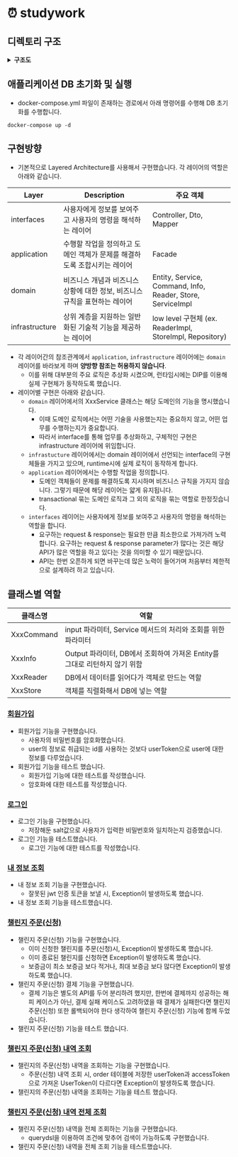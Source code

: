 # ⏰ studywork

## 디렉토리 구조
<details>
<summary> <strong> 구조도 </strong> </summary>
<div markdown="1">
  
```
└── src
    ├── main
    │   ├── java
    │   │   └── com
    │   │       └── partimestudy
    │   │           └── assignment
    │   │               ├── AssignmentApplication.java
    │   │               ├── application
    │   │               │   ├── order
    │   │               │   │   └── OrderFacade.java
    │   │               │   └── user
    │   │               │       └── UserFacade.java
    │   │               ├── domain
    │   │               │   ├── challenge
    │   │               │   │   ├── Challenge.java
    │   │               │   │   ├── ChallengeReader.java
    │   │               │   │   ├── ChallengeService.java
    │   │               │   │   └── ChallengeServiceImpl.java
    │   │               │   ├── encrypt
    │   │               │   │   └── PasswordEncoder.java
    │   │               │   ├── exception
    │   │               │   │   ├── BadRequestException.java
    │   │               │   │   ├── BaseException.java
    │   │               │   │   ├── ErrorCode.java
    │   │               │   │   ├── ErrorResponse.java
    │   │               │   │   ├── ForbiddenException.java
    │   │               │   │   ├── InternalServerException.java
    │   │               │   │   ├── NotFoundException.java
    │   │               │   │   ├── UnAuthorizedException.java
    │   │               │   │   └── handler
    │   │               │   │       └── GlobalExceptionHandler.java
    │   │               │   ├── order
    │   │               │   │   ├── Order.java
    │   │               │   │   ├── OrderCommand.java
    │   │               │   │   ├── OrderInfo.java
    │   │               │   │   ├── OrderReader.java
    │   │               │   │   ├── OrderService.java
    │   │               │   │   ├── OrderServiceImpl.java
    │   │               │   │   ├── OrderStore.java
    │   │               │   │   ├── docs
    │   │               │   │   │   └── OrderApiControllerDocs.java
    │   │               │   │   └── payment
    │   │               │   │       ├── PayMethod.java
    │   │               │   │       └── PaymentProcessor.java
    │   │               │   ├── token
    │   │               │   │   ├── TokenInfo.java
    │   │               │   │   ├── TokenProvider.java
    │   │               │   │   ├── TokenService.java
    │   │               │   │   └── TokenServiceImpl.java
    │   │               │   └── user
    │   │               │       ├── EncryptedPassword.java
    │   │               │       ├── User.java
    │   │               │       ├── UserCommand.java
    │   │               │       ├── UserInfo.java
    │   │               │       ├── UserReader.java
    │   │               │       ├── UserService.java
    │   │               │       ├── UserServiceImpl.java
    │   │               │       ├── UserStore.java
    │   │               │       └── docs
    │   │               │           └── UserApiControllerDocs.java
    │   │               ├── infrastructure
    │   │               │   ├── challenge
    │   │               │   │   ├── ChallengeReaderImpl.java
    │   │               │   │   └── ChallengeRepository.java
    │   │               │   ├── common
    │   │               │   │   ├── properties
    │   │               │   │   │   └── JwtProperties.java
    │   │               │   │   └── util
    │   │               │   │       ├── Sha256Encoder.java
    │   │               │   │       └── TokenGenerator.java
    │   │               │   ├── config
    │   │               │   │   ├── FilterConfig.java
    │   │               │   │   ├── JwtConfig.java
    │   │               │   │   ├── QueryDslConfig.java
    │   │               │   │   ├── SwaggerConfig.java
    │   │               │   │   └── WebConfig.java
    │   │               │   ├── jwt
    │   │               │   │   └── JwtProvider.java
    │   │               │   ├── order
    │   │               │   │   ├── OrderReaderImpl.java
    │   │               │   │   ├── OrderRepository.java
    │   │               │   │   ├── OrderStoreImpl.java
    │   │               │   │   └── payment
    │   │               │   │       ├── NaverPayApiCaller.java
    │   │               │   │       ├── PaymentApiCaller.java
    │   │               │   │       ├── PaymentProcessorImpl.java
    │   │               │   │       └── PgCardApiCaller.java
    │   │               │   ├── querydsl
    │   │               │   │   └── OrderQueryDslRepository.java
    │   │               │   └── user
    │   │               │       ├── UserReaderImpl.java
    │   │               │       ├── UserRepository.java
    │   │               │       └── UserStoreImpl.java
    │   │               └── interfaces
    │   │                   ├── filter
    │   │                   │   ├── AuthExceptionHandlerFilter.java
    │   │                   │   └── JwtFilter.java
    │   │                   ├── order
    │   │                   │   ├── OrderApiController.java
    │   │                   │   ├── OrderDto.java
    │   │                   │   └── OrderDtoMapper.java
    │   │                   ├── support
    │   │                   │   ├── Auth.java
    │   │                   │   ├── AuthArgumentResolver.java
    │   │                   │   └── AuthenticationContext.java
    │   │                   └── user
    │   │                       ├── UserApiController.java
    │   │                       ├── UserDto.java
    │   │                       └── UserDtoMapper.java
    │   └── resources
    │       ├── application-secret.yml
    │       └── application.yml
    └── test
        └── java
            └── com
                └── partimestudy
                    └── assignment
                        ├── domain
                        │   ├── order
                        │   │   └── OrderServiceImplTest.java
                        │   └── user
                        │       └── UserServiceImplTest.java
                        └── infrastructure
                            ├── common
                            │   └── util
                            │       └── Sha256EncoderTest.java
                            └── jwt
                                └── JwtProviderTest.java
```

</details>

## 애플리케이션 DB 초기화 및 실행
- docker-compose.yml 파일이 존재하는 경로에서 아래 명령어를 수행해 DB 초기화를 수행합니다.
```
docker-compose up -d
```

## 구현방향
- 기본적으로 Layered Architecture를 사용해서 구현했습니다. 각 레이어의 역할은 아래와 같습니다.


| Layer | Description | 주요 객체 |
|------|--------|------|
| interfaces | 사용자에게 정보를 보여주고 사용자의 명령을 해석하는 레이어 | Controller, Dto, Mapper |
| application | 수행할 작업을 정의하고 도메인 객체가 문제를 해결하도록 조합시키는 레이어 | Facade |
| domain | 비즈니스 개념과 비즈니스 상황에 대한 정보, 비즈니스 규칙을 표현하는 레이어 | Entity, Service, Command, Info, Reader, Store, ServiceImpl  |
| infrastructure | 상위 계층을 지원하는 일반화된 기술적 기능을 제공하는 레이어 | low level 구현체 (ex. ReaderImpl, StoreImpl, Repository) |

- 각 레이어간의 참조관계에서 `application`, `infrastructure` 레이어에는 `domain` 레이어를 바라보게 하며 **양방향 참조는 허용하지 않습니다**.
  - 이를 위해 대부분의 주요 로직은 추상화 시켰으며, 런타임시에는 DIP를 이용해 실제 구현체가 동작하도록 했습니다.
- 레이어별 구현은 아래와 같습니다.
  - `domain` 레이어에서의 XxxService 클래스는 해당 도메인의 기능을 명시했습니다.
    - 이때 도메인 로직에서는 어떤 기술을 사용했는지는 중요하지 않고, 어떤 업무를 수행하는지가 중요합니다.
    - 따라서 interface를 통해 업무를 추상화하고, 구체적인 구현은 infrastructure 레이어에 위임합니다.
  - `infrastucture` 레이어에서는 domain 레이어에서 선언되는 interface의 구현체들을 가지고 있으며, runtime시에 실제 로직이 동작하게 합니다.
  - `application` 레이어에서는 수행할 작업을 정의합니다.
    - 도메인 객체들이 문제를 해결하도록 지시하며 비즈니스 규칙을 가지지 않습니다. 그렇기 때문에 해당 레이어는 얇게 유지됩니다.
    - transactional 묶는 도메인 로직과 그 외의 로직을 묶는 역할로 한정짓습니다.
  - `interfaces` 레이어는 사용자에게 정보를 보여주고 사용자의 명령을 해석하는 역할을 합니다.
    - 요구하는 request & response는 필요한 만큼 최소한으로 가져가려 노력합니다. 요구하는 request & response parameter가 많다는 것은
      해당 API가 많은 역할을 하고 있다는 것을 의미할 수 있기 때문입니다.
    - API는 한번 오픈하게 되면 바꾸는데 많은 노력이 들어가며 처음부터 제한적으로 설계하려 하고 있습니다.     

## 클래스별 역할
| 클래스명 | 역할 |
|------|------|
| XxxCommand | input 파라미터, Service 메서드의 처리와 조회를 위한 파라미터 |
| XxxInfo | Output 파라미터, DB에서 조회하여 가져온 Entity를 그대로 리턴하지 않기 위함 |
| XxxReader | DB에서 데이터를 읽어다가 객체로 만드는 역할 |
| XxxStore | 객체를 직렬화해서 DB에 넣는 역할 |

### [회원가입](http://localhost:8080/swagger-ui/index.html#/%EC%82%AC%EC%9A%A9%EC%9E%90%20API/signup)
- 회원가입 기능을 구현했습니다.
  - 사용자의 비밀번호를 암호화했습니다.
  - user의 정보로 취급되는 id를 사용하는 것보다 userToken으로 user에 대한 정보를 다루었습니다.
- 회원가입 기능을 테스트 했습니다.
  - 회원가입 기능에 대한 테스트를 작성했습니다.
  - 암호화에 대한 테스트를 작성했습니다.

### [로그인](http://localhost:8080/swagger-ui/index.html#/%EC%82%AC%EC%9A%A9%EC%9E%90%20API/login)
- 로그인 기능을 구현했습니다.
  - 저장해둔 salt값으로 사용자가 입력한 비밀번호와 일치하는지 검증했습니다.
- 로그인 기능을 테스트했습니다.
  - 로그인 기능에 대한 테스트를 작성했습니다.

### [내 정보 조회](http://localhost:8080/swagger-ui/index.html#/%EC%82%AC%EC%9A%A9%EC%9E%90%20API/userDetails)
- 내 정보 조회 기능을 구현했습니다.
  - 잘못된 jwt 인증 토큰을 보낼 시, Exception이 발생하도록 했습니다.
- 내 정보 조회 기능을 테스트했습니다.

### [챌린지 주문(신청)](http://localhost:8080/swagger-ui/index.html#/%EC%B1%8C%EB%A6%B0%EC%A7%80%20%EC%A3%BC%EB%AC%B8(%EC%8B%A0%EC%B2%AD)%20API/register)
- 챌린지 주문(신청) 기능을 구현했습니다.
  - 이미 신청한 챌린지를 주문(신청)시, Exception이 발생하도록 했습니다.
  - 이미 종료된 챌린지를 신청하면 Exception이 발생하도록 했습니다.
  - 보증금이 최소 보증금 보다 적거나, 최대 보증금 보다 많다면 Exception이 발생하도록 했습니다.
- 챌린지 주문(신청) 결제 기능을 구현했습니다.
  - 결제 기능은 별도의 API를 두어 분리하려 했지만, 한번에 결제까지 성공하는 해피 케이스가 아닌, 결제 실패 케이스도 고려하였을 때
    결제가 실패한다면 챌린지 주문(신청) 또한 롤백되어야 한다 생각하여 챌린지 주문(신청) 기능에 함께 두었습니다.
- 챌린지 주문(신청) 기능을 테스트 했습니다.

### [챌린지 주문(신청) 내역 조회](http://localhost:8080/swagger-ui/index.html#/%EC%B1%8C%EB%A6%B0%EC%A7%80%20%EC%A3%BC%EB%AC%B8(%EC%8B%A0%EC%B2%AD)%20API/retrieve)
- 챌린지의 주문(신청) 내역을 조회하는 기능을 구현했습니다.
  - 주문(신청) 내역 조회 시, order 테이블에 저장한 userToken과 accessToken으로 가져온 UserToken이 다르다면 Exception이 발생하도록 했습니다.
- 챌린지의 주문(신청) 내역을 조회하는 기능을 테스트 했습니다.

### [챌린지 주문(신청) 내역 전체 조회](http://localhost:8080/swagger-ui/index.html#/%EC%B1%8C%EB%A6%B0%EC%A7%80%20%EC%A3%BC%EB%AC%B8(%EC%8B%A0%EC%B2%AD)%20API/retrieveAll)
- 챌린지 주문(신청) 내역을 전체 조회하는 기능을 구현했습니다.
  - querydsl을 이용하여 조건에 맞추어 검색이 가능하도록 구현했습니다.
- 챌린지 주문(신청) 내역을 전체 조회 기능을 테스트했습니다.
